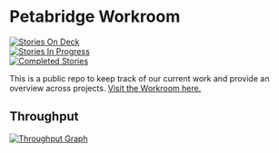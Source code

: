 # Petabridge Workroom
[![Stories On Deck](https://badge.waffle.io/petabridge/workroom.svg?label=Ready&title=On%20Deck)](http://waffle.io/petabridge/workroom)<br>
[![Stories In Progress](https://badge.waffle.io/petabridge/workroom.svg?label=In%20Progress&title=In%20Progress)](http://waffle.io/petabridge/workroom)<br>
[![Completed Stories](https://badge.waffle.io/petabridge/workroom.svg?label=Done&title=Done)](http://waffle.io/petabridge/workroom)

This is a public repo to keep track of our current work and provide an overview across projects. [Visit the Workroom here.](https://waffle.io/petabridge/workroom)

## Throughput
[![Throughput Graph](https://graphs.waffle.io/petabridge/workroom/throughput.svg)](https://waffle.io/petabridge/workroom/metrics)
